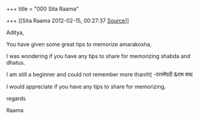 +++
title = "000 Sita Raama"

+++
[[Sita Raama	2012-02-15, 00:27:37 [Source](https://groups.google.com/g/samskrita/c/7kp0iqOMDJM)]]



Aditya,

You have given some great tips to memorize amarakosha,

I was wondering if you have any tips to share for memorizing shabda and dhatus.

I am still a beginner and could not remember more thanलट् -परस्मैपदी &राम शब्द

I would appreciate if you have any tips to share for memorizing.

  

regards

Raama


